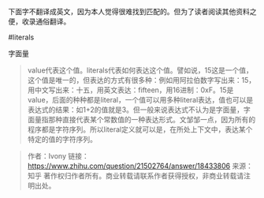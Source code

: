 下面字不翻译成英文，因为本人觉得很难找到匹配的。但为了读者阅读其他资料之便，收录通俗翻译。

#literals 

字面量

>value代表这个值。literals代表如何表达这个值。譬如说，15这是一个值，这个值是唯一的，但表达的方式有很多种：例如用阿拉伯数字写出来：15，用中文写出来：十五，用英文表达：fifteen，用16进制：0xF。15是value，后面的种种都是literal，一个值可以用多种literal表达，值也可以是表达式的结果：如1+2的值就是3。但一般来说表达式不认为是字面量，字面量指那种直接代表某个常数值的一种表达形式。文邹邹一点，因为所有的程序都是字符序列。所以literal定义就可以是，在所处上下文中，表达某个特定的值的字符序列。

>作者：Ivony
>链接：https://www.zhihu.com/question/21502764/answer/18433806
>来源：知乎
>著作权归作者所有。商业转载请联系作者获得授权，非商业转载请注明出处。